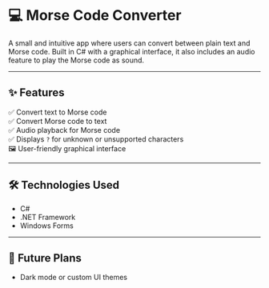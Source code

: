 # 💻 Morse Code Converter

A small and intuitive app where users can convert between plain text and Morse code. Built in C# with a graphical interface, it also includes an audio feature to play the Morse code as sound.

----

## ✨ Features

✅ Convert text to Morse code  
✅ Convert Morse code to text  
✅ Audio playback for Morse code  
✅ Displays `?` for unknown or unsupported characters  
🖼️ User-friendly graphical interface  

----

## 🛠️ Technologies Used

- C#
- .NET Framework
- Windows Forms

----

## 🎯 Future Plans

- Dark mode or custom UI themes
